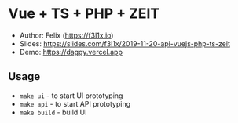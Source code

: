 # Vue + TS + PHP + ZEIT

- Author: Felix (https://f3l1x.io)
- Slides: https://slides.com/f3l1x/2019-11-20-api-vuejs-php-ts-zeit
- Demo: https://daggy.vercel.app

## Usage

- `make ui` - to start UI prototyping
- `make api` - to start API prototyping
- `make build` - build UI

